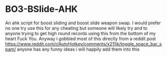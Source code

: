 # BO3-BSlide-AHK
An ahk script for boost sliding and boost slide weapon swap.
I would prefer no one try use this for any cheating but someone will likely try and to anyone trying to get high round records using this from the bottom of my heart Fuck You.
Anyway i gobbled most of this directly from a reddit post https://www.reddit.com/r/AutoHotkey/comments/x211ik/toggle_space_bar_spam/
anyone has any funny ideas i will happily add them into this
